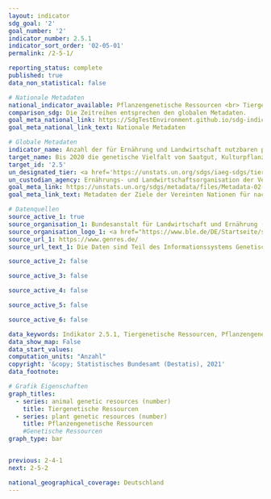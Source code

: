 ```yaml
---
layout: indicator    
sdg_goal: '2'    
goal_number: '2'    
indicator_number: 2.5.1    
indicator_sort_order: '02-05-01'    
permalink: /2-5-1/    

reporting_status: complete    
published: true    
data_non_statistical: false    

# Nationale Metadaten    
national_indicator_available: Pflanzengenetische Ressourcen <br> Tiergenetische Ressourcen    
comparison_sdg: Die Zeitreihen entsprechen den globalen Metadaten.    
goal_meta_national_link: https://SdgTestEnvironment.github.io/sdg-indicators/public/MetaDe/2.5.1.pdf    
goal_meta_national_link_text: Nationale Metadaten    

# Globale Metadaten    
indicator_name: Anzahl der für Ernährung und Landwirtschaft nutzbaren pflanzlichen und tierischen genetischen Ressourcen, die zu deren Erhalt entweder mittel- oder langfristig in Einrichtungen gesichert werden    
target_name: Bis 2020 die genetische Vielfalt von Saatgut, Kulturpflanzen sowie Nutz- und Haustieren und ihren wildlebenden Artverwandten bewahren, unter anderem durch gut verwaltete und diversifizierte Saatgut- und Pflanzenbanken auf nationaler, regionaler und internationaler Ebene, und den Zugang zu den Vorteilen aus der Nutzung der genetischen Ressourcen und des damit verbundenen traditionellen Wissens sowie die ausgewogene und gerechte Aufteilung dieser Vorteile fördern, wie auf internationaler Ebene vereinbart    
target_id: '2.5'    
un_designated_tier: <a href='https://unstats.un.org/sdgs/iaeg-sdgs/tier-classification/' title='Klicken Sie hier um weitere Informationen zur UN-Tier-Klassifikation zu erhalten.'  target='_blank'>Tier I</a>    
un_custodian_agency: Ernährungs- und Landwirtschaftsorganisation der Vereinten Nationen (FAO)    
goal_meta_link: https://unstats.un.org/sdgs/metadata/files/Metadata-02-05-01.pdf    
goal_meta_link_text: Metadaten der Ziele der Vereinten Nationen für nachhaltige Entwicklung    

# Datenquellen
source_active_1: true
source_organisation_1: Bundesanstalt für Landwirtschaft und Ernährung (BLE)
source_organisation_logo_1: <a href="https://www.ble.de/DE/Startseite/startseite_node.html"><img src="https://g205sdgs.github.io/sdg-indicators/public/OrgImgDe/ble.png" alt="Logo ble" style="height:60px; width:148px"/></a>
source_url_1: https://www.genres.de/
source_url_text_1: Die Daten sind Teil des Informationssystems Genetische Ressourcen (GENRES) der Bundesanstalt für Landwirtschaft und Ernährung (BLE).

source_active_2: false

source_active_3: false

source_active_4: false

source_active_5: false

source_active_6: false

data_keywords: Indikator 2.5.1, Tiergenetische Ressourcen, Pflanzengenetische Ressourcen    
data_show_map: False    
data_start_values:     
computation_units: "Anzahl"    
copyright: '&copy; Statistisches Bundesamt (Destatis), 2021'    
data_footnote:     

# Grafik Eigenschaften    
graph_titles:
  - series: animal genetic resources (number)
    title: Tiergenetische Ressourcen
  - series: plant genetic resources (number)
    title: Pflanzengenetische Ressourcen
    #Genetische Ressourcen    
graph_type: bar    


previous: 2-4-1    
next: 2-5-2    

national_geographical_coverage: Deutschland    
---
```


<span></span>
